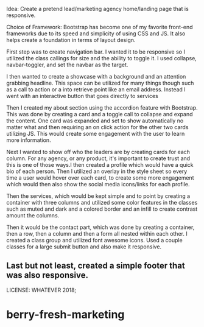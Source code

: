

Idea: Create a pretend lead/marketing agency home/landing page that is responsive.

Choice of Framework: Bootstrap has become one of my favorite front-end frameworks due to its speed and simplicity of using CSS and JS. It also helps create a foundation in terms of layout design.

First step was to create navigation bar. I wanted it to be responsive so I utilized the class callings for size and the ability to toggle it. I used collapse, navbar-toggler, and set the navbar as the target.

I then wanted to create a showcase with a background and an attention grabbing headline. This space can be utilized for many things though such as a call to action or a into retrieve point like an email address. Instead I went with an interactive button that goes directly to services

Then I created my about section using the accordion feature with Bootstrap. This was done by creating a card and a toggle call to collapse and expand the content. One card was expanded and set to show automatically no matter what and then requiring an on click action for the other two cards utilizing JS. This would create some engagement with the user to learn more information.

Next I wanted to show off who the leaders are by creating cards for each column. For any agency, or any product, it's important to create trust and this is one of those ways.I then created a profile which would have a quick bio of each person. Then I utilized an overlay in the style sheet so every time a user would hover over each card, to create some more engagement which would then also show the social media icons/links for each profile.

Then the services, which would be kept simple and to point by creating a container with three columns and utilized some color features in the classes such as muted and dark and a colored border and an infill to create contrast amount the columns.

Then it would be the contact part, which was done by creating a container, then a row, then a column and then a form all nested within each other. I created a class group and utilized font awesome icons. Used a couple classes for a large submit button and also make it responsive.

Last but not least, created a simple footer that was also responsive.
-----------------------
LICENSE: WHATEVER 2018;
# berry-fresh-marketing
